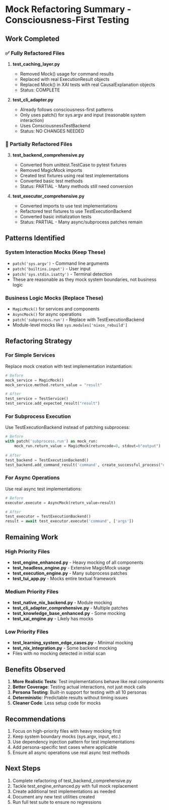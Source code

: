 # Mock Refactoring Summary - Consciousness-First Testing

## Work Completed

### ✅ Fully Refactored Files

1. **test_caching_layer.py**
   - Removed Mock() usage for command results
   - Replaced with real ExecutionResult objects
   - Replaced Mock() in XAI tests with real CausalExplanation objects
   - Status: COMPLETE

2. **test_cli_adapter.py** 
   - Already follows consciousness-first patterns
   - Only uses patch() for sys.argv and input (reasonable system interaction)
   - Uses ConsciousnessTestBackend
   - Status: NO CHANGES NEEDED

### 🚧 Partially Refactored Files

3. **test_backend_comprehensive.py**
   - Converted from unittest.TestCase to pytest fixtures
   - Removed MagicMock imports
   - Created test fixtures using real test implementations
   - Converted basic test methods
   - Status: PARTIAL - Many methods still need conversion

4. **test_executor_comprehensive.py**
   - Converted imports to use test implementations
   - Refactored test fixtures to use TestExecutionBackend
   - Converted basic initialization tests
   - Status: PARTIAL - Many async/subprocess patches remain

## Patterns Identified

### System Interaction Mocks (Keep These)
- `patch('sys.argv')` - Command line arguments
- `patch('builtins.input')` - User input
- `patch('sys.stdin.isatty')` - Terminal detection
- These are reasonable as they mock system boundaries, not business logic

### Business Logic Mocks (Replace These)
- `MagicMock()` for services and components
- `AsyncMock()` for async operations
- `patch('subprocess.run')` - Replace with TestExecutionBackend
- Module-level mocks like `sys.modules['nixos_rebuild']`

## Refactoring Strategy

### For Simple Services
Replace mock creation with test implementation instantiation:
```python
# Before
mock_service = MagicMock()
mock_service.method.return_value = "result"

# After  
test_service = TestService()
test_service.add_expected_result("result")
```

### For Subprocess Execution
Use TestExecutionBackend instead of patching subprocess:
```python
# Before
with patch('subprocess.run') as mock_run:
    mock_run.return_value = MagicMock(returncode=0, stdout=b"output")
    
# After
test_backend = TestExecutionBackend()
test_backend.add_command_result('command', create_successful_process("output"))
```

### For Async Operations
Use real async test implementations:
```python
# Before
executor.execute = AsyncMock(return_value=result)

# After
test_executor = TestExecutionBackend()
result = await test_executor.execute('command', ['args'])
```

## Remaining Work

### High Priority Files
- **test_engine_enhanced.py** - Heavy mocking of all components
- **test_headless_engine.py** - Extensive MagicMock usage
- **test_execution_engine.py** - Many subprocess patches
- **test_tui_app.py** - Mocks entire textual framework

### Medium Priority Files  
- **test_native_nix_backend.py** - Module mocking
- **test_cli_adapter_comprehensive.py** - Multiple patches
- **test_knowledge_base_enhanced.py** - Some mocking
- **test_xai_engine.py** - Likely has mocks

### Low Priority Files
- **test_learning_system_edge_cases.py** - Minimal mocking
- **test_nix_integration.py** - Some backend mocking
- Files with no mocking detected in initial scan

## Benefits Observed

1. **More Realistic Tests**: Test implementations behave like real components
2. **Better Coverage**: Testing actual interactions, not just mock calls
3. **Persona Testing**: Built-in support for testing with all 10 personas
4. **Deterministic**: Predictable results without timing issues
5. **Cleaner Code**: Less setup code for mocks

## Recommendations

1. Focus on high-priority files with heavy mocking first
2. Keep system boundary mocks (sys.argv, input, etc.)
3. Use dependency injection pattern for test implementations
4. Add persona-specific test cases where applicable
5. Ensure all async operations use real async test methods

## Next Steps

1. Complete refactoring of test_backend_comprehensive.py
2. Tackle test_engine_enhanced.py with full mock replacement
3. Create additional test implementations as needed
4. Document any new test utilities created
5. Run full test suite to ensure no regressions